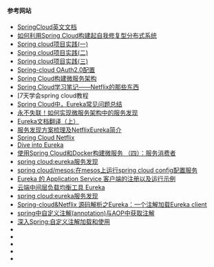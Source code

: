 #### 参考网站

- [SpringCloud英文文档](http://cloud.spring.io/spring-cloud-static/docs/1.0.x/spring-cloud.html#_spring_cloud_bus)
- [如何利用Spring Cloud构建起自我修复型分布式系统](http://cloud.51cto.com/art/201505/477946_all.htm)
- [Spring cloud项目实践(一)](http://sail-y.github.io/2016/03/21/Spring-cloud%E9%A1%B9%E7%9B%AE%E5%AE%9E%E8%B7%B5/)
- [Spring cloud项目实践(二)](http://sail-y.github.io/2016/03/21/Spring-cloud%E9%A1%B9%E7%9B%AE%E5%AE%9E%E8%B7%B5-%E4%BA%8C/)
- [Spring cloud项目实践(三)](http://sail-y.github.io/2016/03/22/Spring-cloud%E9%A1%B9%E7%9B%AE%E5%AE%9E%E8%B7%B5-%E4%B8%89/)
- [Spring-cloud OAuth2.0配置](http://sail-y.github.io/2016/03/31/Spring-cloud-OAuth2-0%E9%85%8D%E7%BD%AE/)
- [Spring Cloud构建微服务架构](http://blog.didispace.com/tag/spring-cloud/)
- [Spring Cloud学习笔记——Netflix的那些东西](http://blog.loli.io/2016/02/21/spring-cloud-netflix-01/)
- [7天学会spring cloud教程
- [ Spring Cloud中，Eureka常见问题总结](http://blog.csdn.net/lc0817/article/details/54375802)
- [永不失联！如何实现微服务架构中的服务发现](http://www.alauda.cn/2016/07/20/%E2%80%8Bmicroservices-service-discovery/)
- [Eureka文档翻译（上）](http://www.lchml.com/blog/2016/05/23/netflix-eureka-glance.html)
- [服务发现方案梳理及NetflixEureka简介](https://segmentfault.com/a/1190000004944218)
- [Spring Cloud Netflix](http://cloud.spring.io/spring-cloud-netflix/spring-cloud-netflix.html)
- [Dive into Eureka](http://nobodyiam.com/2016/06/25/dive-into-eureka/)
- [使用Spring Cloud和Docker构建微服务 （四）：服务消费者
](http://blog.itmuch.com/)
- [ spring cloud:eureka服务发现](http://blog.csdn.net/zhuchuangang/article/details/51202307)
- [ spring cloud/mesos:在mesos上运行spring cloud config配置服务](http://blog.csdn.net/zhuchuangang/article/details/51306191)
- [Eureka 的 Application Service 客户端的注册以及运行示例](http://blog.csdn.net/defonds/article/details/37592123)
- [云端中间层负载均衡工具 Eureka](http://blog.csdn.net/defonds/article/details/38067867)
- [spring cloud:eureka服务发现](http://blog.5ibc.net/p/63546.html)
- [Spring-cloud&Netflix 源码解析之Eureka：一个注解加载Eureka client](http://www.idouba.net/spring-cloud-source-load-eureka-client-by-annotation/)
- [spring中自定义注解(annotation)与AOP中获取注解](http://blog.csdn.net/qpfjalzm123/article/details/45061701)
- [深入Spring:自定义注解加载和使用](http://www.cnblogs.com/wcongcode/p/5482239.html)
- []()
- []()
- []()
- []()
- []()
